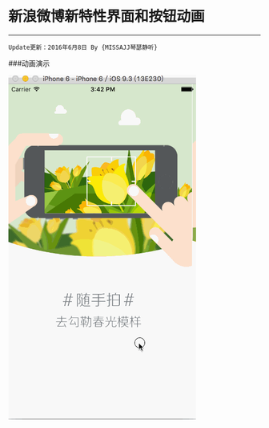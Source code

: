 # 新浪微博新特性界面和按钮动画
---
```objc
Update更新：2016年6月8日 By {MISSAJJ琴瑟静听} 
```

###动画演示

![image](images/新特性界面.gif)

